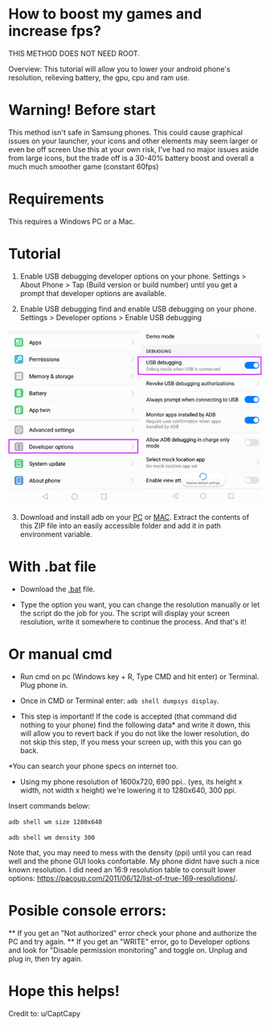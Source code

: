 # How to boost my games and increase fps?
THIS METHOD DOES NOT NEED ROOT.

Overview: This tutorial will allow you to lower your android phone's resolution, relieving battery, the gpu, cpu and ram use.

# Warning! Before start
This method isn't safe in Samsung phones.
This could cause graphical issues on your launcher, your icons and other elements may seem larger or even be off screen
Use this at your own risk, I've had no major issues aside from large icons, but the trade off is a 30-40% battery boost and overall a much much smoother game (constant 60fps)

# Requirements
This requires a Windows PC or a Mac.

# Tutorial
1. Enable USB debugging developer options on your phone. 
Settings > About Phone > Tap (Build version or build number) until you get a prompt that developer options are available.

2. Enable USB debugging find and enable USB debugging on your phone. 
Settings > Developer options > Enable USB debugging

![alt text](https://github.com/Naritsumi/android-boost-performance/blob/main/img/usb-debugging.jpg)

3. Download and install adb on your [PC](https://developer.android.com/studio/releases/platform-tools?hl=es-419) or [MAC](https://htc-one.gadgethacks.com/how-to/install-adb-fastboot-mac-os-x-send-commands-your-htc-one-0151178/). 
Extract the contents of this ZIP file into an easily accessible folder and add it in path environment variable.

# With .bat file

* Download the [.bat](https://github.com/Naritsumi/android-boost-performance/releases/tag/Release) file.

* Type the option you want, you can change the resolution manually or let the script do the job for you. The script will display your screen resolution, write it somewhere to continue the process. And that's it!

# Or manual cmd

* Run cmd on pc (Windows key + R, Type CMD and hit enter) or Terminal. Plug phone in.

* Once in CMD or Terminal enter: ``adb shell dumpsys display``.

* This step is important!
If the code is accepted (that command did nothing to your phone) find the following data* and write it down, this will allow you to revert back if you do not like the lower resolution, do not skip this step, If you mess your screen up, with this you can go back.

*You can search your phone specs on internet too. 

* Using my phone resolution of 1600x720, 690 ppi.. (yes, its height x width, not width x height) we're lowering it to 1280x640, 300 ppi.

Insert commands below:

``adb shell wm size 1280x640``

``adb shell wm density 300``

Note that, you may need to mess with the density (ppi) until you can read well and the phone GUI looks confortable. My phone didnt have such a nice known resolution. I did need an 16:9 resolution table to consult lower options: https://pacoup.com/2011/06/12/list-of-true-169-resolutions/. 

# Posible console errors:

** If you get an "Not authorized" error check your phone and authorize the PC and try again.
** If you get an "WRITE" error, go to Developer options and look for "Disable permission monitoring" and toggle on. Unplug and plug in, then try again.

# Hope this helps!

Credit to:
u/CaptCapy
